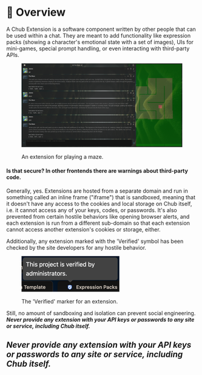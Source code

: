 # 🦅 Overview

A Chub Extension is a software component written by other people that can be used within a chat. They are meant to add functionality like expression packs (showing a character's emotional state with a set of images), UIs for mini-games, special prompt handling, or even interacting with third-party APIs.&#x20;

<figure><img src="../.gitbook/assets/Screenshot 2024-04-29 at 14-44-27 A private chat with The Maze.png" alt=""><figcaption><p>An extension for playing a maze.</p></figcaption></figure>

#### Is that secure? In other frontends there are warnings about third-party code.

Generally, yes. Extensions are hosted from a separate domain and run in something called an inline frame ("iframe") that is sandboxed, meaning that it doesn't have any access to the cookies and local storage on Chub itself, i.e. it cannot access any of your keys, codes, or passwords. It's also prevented from certain hostile behaviors like opening browser alerts, and each extension is run from a different sub-domain so that each extension cannot access another extension's cookies or storage, either.&#x20;

Additionally, any extension marked with the 'Verified' symbol has been checked by the site developers for any hostile behavior.

<figure><img src="../.gitbook/assets/image (6).png" alt="" width="258"><figcaption><p>The 'Verified' marker for an extension.</p></figcaption></figure>

Still, no amount of sandboxing and isolation can prevent social engineering. _**Never provide any extension with your API keys or passwords to any site or service, including Chub itself.**_

## _**Never provide any extension with your API keys or passwords to any site or service, including Chub itself.**_
